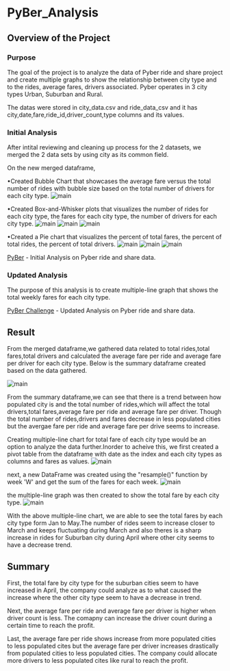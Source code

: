 # PyBer_Analysis

## Overview of the Project

### Purpose 
The goal of the project is to analyze the data of Pyber ride and share project and create multiple graphs to show the relationship between city type and to the rides, average fares, drivers associated. Pyber operates in 3 city types Urban, Suburban and Rural. 

The datas were stored in city_data.csv and ride_data_csv and it has city,date,fare,ride_id,driver_count,type columns and its values.

### Initial Analysis
After intital reviewing and cleaning up process for the 2 datasets, we merged the 2 data sets by using city as its common field.

On the new merged dataframe,

•Created Bubble Chart that showcases the average fare versus the total number of rides with bubble size based on the total number of drivers for each city type.
![main](analysis/PyBer_Ride_Sharing_Data.png)

•Created Box-and-Whisker plots that visualizes the number of rides for each city type, the fares for each city type, the number of drivers for each city type. 
![main](analysis/Ride_Count_Data.png)
![main](analysis/Ride_Fare_data.png)
![main](analysis/Driver_Count_Data.png)

•Created a Pie chart that visualizes the percent of total fares, the percent of total rides, the percent of total drivers.
![main](analysis/Total_fares_by_each_city.png)
![main](analysis/Total_Rides_by_City_Type.png)
![main](analysis/Precentage_rides_by_city_type.png)

[PyBer](PyBer.ipynb) - Initial Analysis on Pyber ride and share data.

### Updated Analysis 

The purpose of this analysis is to create multiple-line graph that shows the total weekly fares for each city type.

[PyBer Challenge](Pyber_Challenge.ipynb) - Updated Analysis on Pyber ride and share data.

## Result

From the merged dataframe,we gathered data related to total rides,total fares,total drivers and calculated the average fare per ride and average fare per driver for  each city type. 
Below is the summary dataframe created based on the data gathered.

![main](analysis/Formatted_pyber_summary_df.png)

From the summary dataframe,we can see that there is a trend between how populated city is and the total number of rides,which will affect the total drivers,total fares,average fare per ride and average fare per driver. Though the total number of rides,drivers and fares decrease  in less populated cities but the avergae fare per ride and average fare per drive seems to increase.

Creating multiple-line chart for total fare of each city type would be an option to analyze the data further.Inorder to acheive this, we first created a pivot table from the dataframe with date as the index and each city types as columns and fares as values.
![main](analysis/Pivot_pyber_df.png)

next, a new DataFrame was created using the "resample()" function by week 'W' and get the sum of the fares for each week.
![main](analysis/Weekly_fares_df.png)

the multiple-line graph was then created to show the total fare by each city type. 
![main](analysis/PyBer_fare_summary.png)

With the above multiple-line chart, we are able to see the total fares by each city type form Jan to May.The number of rides seem to increase closer to March and keeps fluctuating during  March and also theres is a sharp increase in rides for Suburban city during April where other city seems to have a decrease trend.   

## Summary 

First, the total fare by city type for the suburban cities seem to  have increased in April, the company could analyze as to what caused the increase where the other city type seem to have a decrease in trend.

Next, the average fare per ride and average fare per driver is higher when driver count is less. The comapny can increase the driver count during a certain time to reach the profit. 

Last, the average fare per ride shows increase from more populated cities to less populated cites but the average fare per driver increases drastically from populated cities to less populated cities. The company could allocate more drivers to less populated cites like rural to reach the profit. 

